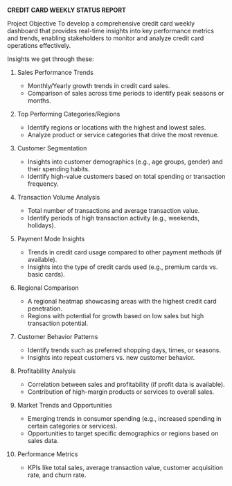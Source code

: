 **CREDIT CARD WEEKLY STATUS REPORT**

Project Objective
To develop a comprehensive credit card weekly dashboard that provides real-time insights into key performance metrics and trends, enabling stakeholders to monitor and analyze credit card operations effectively.

Insights we get through these:

1. Sales Performance Trends  
   - Monthly/Yearly growth trends in credit card sales.  
   - Comparison of sales across time periods to identify peak seasons or months.  

2. Top Performing Categories/Regions  
   - Identify regions or locations with the highest and lowest sales.  
   - Analyze product or service categories that drive the most revenue.  

3. Customer Segmentation  
   - Insights into customer demographics (e.g., age groups, gender) and their spending habits.  
   - Identify high-value customers based on total spending or transaction frequency.  

4. Transaction Volume Analysis  
   - Total number of transactions and average transaction value.  
   - Identify periods of high transaction activity (e.g., weekends, holidays).  

5. Payment Mode Insights  
   - Trends in credit card usage compared to other payment methods (if available).  
   - Insights into the type of credit cards used (e.g., premium cards vs. basic cards).  

6. Regional Comparison  
   - A regional heatmap showcasing areas with the highest credit card penetration.  
   - Regions with potential for growth based on low sales but high transaction potential.  

7. Customer Behavior Patterns  
   - Identify trends such as preferred shopping days, times, or seasons.  
   - Insights into repeat customers vs. new customer behavior.  

8. Profitability Analysis  
   - Correlation between sales and profitability (if profit data is available).  
   - Contribution of high-margin products or services to overall sales.  

9. Market Trends and Opportunities
   - Emerging trends in consumer spending (e.g., increased spending in certain categories or services).  
   - Opportunities to target specific demographics or regions based on sales data.  

10. Performance Metrics  
    - KPIs like total sales, average transaction value, customer acquisition rate, and churn rate.  

